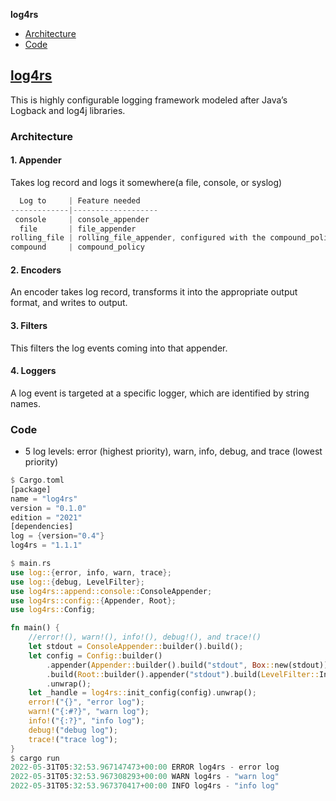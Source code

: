 **log4rs**
- [Architecture](#ar)
- [Code](#co)

## [log4rs](https://docs.rs/log4rs/latest/log4rs/)
This is highly configurable logging framework modeled after Java’s Logback and log4j libraries.

<a name=ar></a>
### Architecture
#### 1. Appender
Takes log record and logs it somewhere(a file, console, or syslog)
```c
  Log to     | Feature needed
-------------|-------------------  
 console     | console_appender
  file       | file_appender
rolling_file | rolling_file_appender, configured with the compound_policy.
compound     | compound_policy
```

#### 2. Encoders
An encoder takes log record, transforms it into the appropriate output format, and writes to output.

#### 3. Filters
This filters the log events coming into that appender.

#### 4. Loggers
A log event is targeted at a specific logger, which are identified by string names. 

<a name=co></a>
### Code
- 5 log levels: error (highest priority), warn, info, debug, and trace (lowest priority)
```rs
$ Cargo.toml
[package]
name = "log4rs"
version = "0.1.0"
edition = "2021"
[dependencies]
log = {version="0.4"}
log4rs = "1.1.1"

$ main.rs
use log::{error, info, warn, trace};
use log::{debug, LevelFilter};
use log4rs::append::console::ConsoleAppender;
use log4rs::config::{Appender, Root};
use log4rs::Config;

fn main() {
    //error!(), warn!(), info!(), debug!(), and trace!()
    let stdout = ConsoleAppender::builder().build();
    let config = Config::builder()
        .appender(Appender::builder().build("stdout", Box::new(stdout)))
        .build(Root::builder().appender("stdout").build(LevelFilter::Info))      //LevelFilter::Info will show above it
        .unwrap();    
    let _handle = log4rs::init_config(config).unwrap();
    error!("{}", "error log");
    warn!("{:#?}", "warn log");
    info!("{:?}", "info log");
    debug!("debug log");
    trace!("trace log");
}
$ cargo run
2022-05-31T05:32:53.967147473+00:00 ERROR log4rs - error log
2022-05-31T05:32:53.967308293+00:00 WARN log4rs - "warn log"
2022-05-31T05:32:53.967370417+00:00 INFO log4rs - "info log"
```
